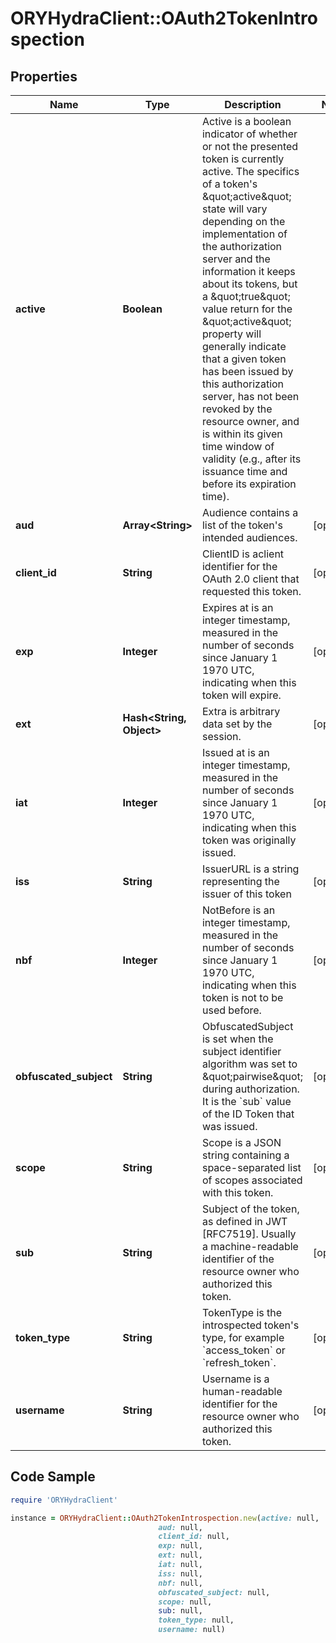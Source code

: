 # ORYHydraClient::OAuth2TokenIntrospection

## Properties

Name | Type | Description | Notes
------------ | ------------- | ------------- | -------------
**active** | **Boolean** | Active is a boolean indicator of whether or not the presented token is currently active.  The specifics of a token&#39;s \&quot;active\&quot; state will vary depending on the implementation of the authorization server and the information it keeps about its tokens, but a \&quot;true\&quot; value return for the \&quot;active\&quot; property will generally indicate that a given token has been issued by this authorization server, has not been revoked by the resource owner, and is within its given time window of validity (e.g., after its issuance time and before its expiration time). | 
**aud** | **Array&lt;String&gt;** | Audience contains a list of the token&#39;s intended audiences. | [optional] 
**client_id** | **String** | ClientID is aclient identifier for the OAuth 2.0 client that requested this token. | [optional] 
**exp** | **Integer** | Expires at is an integer timestamp, measured in the number of seconds since January 1 1970 UTC, indicating when this token will expire. | [optional] 
**ext** | **Hash&lt;String, Object&gt;** | Extra is arbitrary data set by the session. | [optional] 
**iat** | **Integer** | Issued at is an integer timestamp, measured in the number of seconds since January 1 1970 UTC, indicating when this token was originally issued. | [optional] 
**iss** | **String** | IssuerURL is a string representing the issuer of this token | [optional] 
**nbf** | **Integer** | NotBefore is an integer timestamp, measured in the number of seconds since January 1 1970 UTC, indicating when this token is not to be used before. | [optional] 
**obfuscated_subject** | **String** | ObfuscatedSubject is set when the subject identifier algorithm was set to \&quot;pairwise\&quot; during authorization. It is the &#x60;sub&#x60; value of the ID Token that was issued. | [optional] 
**scope** | **String** | Scope is a JSON string containing a space-separated list of scopes associated with this token. | [optional] 
**sub** | **String** | Subject of the token, as defined in JWT [RFC7519]. Usually a machine-readable identifier of the resource owner who authorized this token. | [optional] 
**token_type** | **String** | TokenType is the introspected token&#39;s type, for example &#x60;access_token&#x60; or &#x60;refresh_token&#x60;. | [optional] 
**username** | **String** | Username is a human-readable identifier for the resource owner who authorized this token. | [optional] 

## Code Sample

```ruby
require 'ORYHydraClient'

instance = ORYHydraClient::OAuth2TokenIntrospection.new(active: null,
                                 aud: null,
                                 client_id: null,
                                 exp: null,
                                 ext: null,
                                 iat: null,
                                 iss: null,
                                 nbf: null,
                                 obfuscated_subject: null,
                                 scope: null,
                                 sub: null,
                                 token_type: null,
                                 username: null)
```


